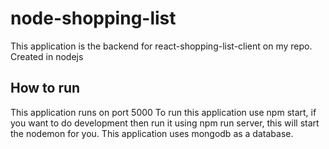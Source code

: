 # node-shopping-list
This application is the backend for react-shopping-list-client on my repo. Created in nodejs 

## How to run 
This application runs on port 5000
To run this application use npm start, if you want to do development then run it using npm run server, this will start the nodemon for you.
This application uses mongodb as a database.
